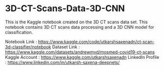 # 3D-CT-Scans-Data-3D-CNN
This is the Kaggle notebook created on the 3D CT scans data set. This notebook contains 3D CT scans data processing and a 3D CNN model for classification.

Notebook Link : https://www.kaggle.com/code/utkarshsaxenadn/ct-scan-3d-classifier/notebook
Dataset Link : https://www.kaggle.com/datasets/andrewmvd/mosmed-covid19-ct-scans
Kaggle Account : https://www.kaggle.com/utkarshsaxenadn
LinkedIn Profile : https://www.linkedin.com/in/utkarsh-saxena-deepnets/
